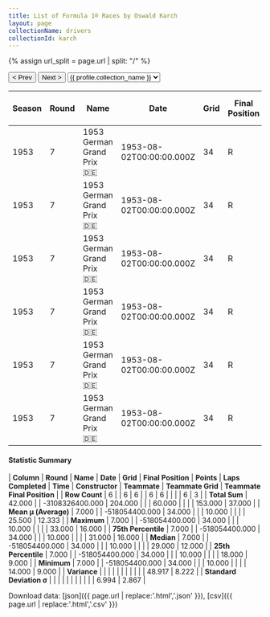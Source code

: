 ```yaml
---
title: List of Formula 1® Races by Oswald Karch
layout: page
collectionName: drivers
collectionId: karch
---
```


{% assign url_split = page.url | split: "/" %}
<div id="collection-navigation">
<button onclick="selector.options[selector.selectedIndex-1].value && (window.location = selector.options[selector.selectedIndex-1].value);">&lt; Prev</button>
<button onclick="selector.options[selector.selectedIndex+1].value && (window.location = selector.options[selector.selectedIndex+1].value);">Next &gt;</button>
<select id="selector" onchange="this.options[this.selectedIndex].value && (window.location = this.options[this.selectedIndex].value);">
  {% for collectionId in site.data[page.collectionName].refs %}
    {% if collectionId == page.collectionId %}
      {% assign selected = "selected" %}
    {% else %}
      {% assign selected = "" %}
    {% endif %}
    {% assign profile = site.data[page.collectionName][collectionId].profile %}
    <option value="/f1/{{ page.collectionName }}/{{ collectionId }}/{{ url_split[4] }}" {{ selected }}>{{ profile.collection_name }}</option>
  {% endfor %}
</select>
</div>

| Season | Round | Name | Date | Grid | Final Position | Points | Laps Completed | Time | Constructor | Teammate | Teammate Grid | Teammate Final Position |
|--|--|--|--|--|--|--|--|--|--|--|--|--|
| 1953 | 7 | 1953 German Grand Prix 🇩🇪 | 1953-08-02T00:00:00.000Z | 34 | R | 0.0 | 10 |   | Veritas 🇩🇪 | [Hans Herrmann 🇩🇪](/f1/drivers/herrmann) | 14 | 9 |
| 1953 | 7 | 1953 German Grand Prix 🇩🇪 | 1953-08-02T00:00:00.000Z | 34 | R | 0.0 | 10 |   | Veritas 🇩🇪 | [Theo Helfrich 🇩🇪](/f1/drivers/helfrich) | 28 | 12 |
| 1953 | 7 | 1953 German Grand Prix 🇩🇪 | 1953-08-02T00:00:00.000Z | 34 | R | 0.0 | 10 |   | Veritas 🇩🇪 | [Wolfgang Seidel 🇩🇪](/f1/drivers/seidel) | 29 | 16 |
| 1953 | 7 | 1953 German Grand Prix 🇩🇪 | 1953-08-02T00:00:00.000Z | 34 | R | 0.0 | 10 |   | Veritas 🇩🇪 | [Willi Heeks 🇩🇪](/f1/drivers/heeks) | 18 | R |
| 1953 | 7 | 1953 German Grand Prix 🇩🇪 | 1953-08-02T00:00:00.000Z | 34 | R | 0.0 | 10 |   | Veritas 🇩🇪 | [Erwin Bauer 🇩🇪](/f1/drivers/bauer) | 33 | R |
| 1953 | 7 | 1953 German Grand Prix 🇩🇪 | 1953-08-02T00:00:00.000Z | 34 | R | 0.0 | 10 |   | Veritas 🇩🇪 | [Ernst Loof 🇩🇪](/f1/drivers/loof) | 31 | R |

#### Statistic Summary

| **Column** | **Round** | **Name** | **Date** | **Grid** | **Final Position** | **Points** | **Laps Completed** | **Time** | **Constructor** | **Teammate** | **Teammate Grid** | **Teammate Final Position** |
| **Row Count** | 6 |  | 6 | 6 |  | 6 | 6 |  |  |  | 6 | 3 |
| **Total Sum** | 42.000 |  | -3108326400.000 | 204.000 |  |  | 60.000 |  |  |  | 153.000 | 37.000 |
| **Mean μ (Average)** | 7.000 |  | -518054400.000 | 34.000 |  |  | 10.000 |  |  |  | 25.500 | 12.333 |
| **Maximum** | 7.000 |  | -518054400.000 | 34.000 |  |  | 10.000 |  |  |  | 33.000 | 16.000 |
| **75th Percentile** | 7.000 |  | -518054400.000 | 34.000 |  |  | 10.000 |  |  |  | 31.000 | 16.000 |
| **Median** | 7.000 |  | -518054400.000 | 34.000 |  |  | 10.000 |  |  |  | 29.000 | 12.000 |
| **25th Percentile** | 7.000 |  | -518054400.000 | 34.000 |  |  | 10.000 |  |  |  | 18.000 | 9.000 |
| **Minimum** | 7.000 |  | -518054400.000 | 34.000 |  |  | 10.000 |  |  |  | 14.000 | 9.000 |
| **Variance** |  |  |  |  |  |  |  |  |  |  | 48.917 | 8.222 |
| **Standard Deviation σ** |  |  |  |  |  |  |  |  |  |  | 6.994 | 2.867 |

Download data: [json]({{ page.url | replace:'.html','.json' }}), [csv]({{ page.url | replace:'.html','.csv' }})
